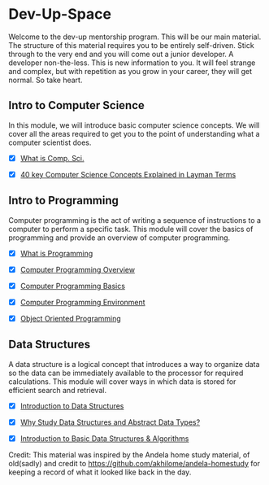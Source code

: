 # Dev-Up-Space
Welcome to the dev-up mentorship program. This will be our main material.
The structure of this material requires you to be entirely self-driven.
Stick through to the very end and you will come out a junior developer. A developer non-the-less.
This is new information to you. It will feel strange and complex, but with repetition as you grow in your career, they will get normal. So take heart.

## Intro to Computer Science

In this module, we will introduce basic computer science concepts. We will cover all the areas required to get you to the point of understanding what a computer scientist does.

- [x] [What is Comp. Sci.](https://www.spiceworks.com/tech/tech-general/articles/computer-science/)
- [x] [40 key Computer Science Concepts Explained in Layman Terms](http://carlcheo.com/compsci)


## Intro to Programming

Computer programming is the act of writing a sequence of instructions to a computer to perform a specific task. This module will cover the basics of programming and provide an overview of computer programming.

- [x] [What is Programming](https://www.javatpoint.com/what-is-computer-programming)

- [x] [Computer Programming Overview](http://www.tutorialspoint.com/computer_programming/computer_programming_overview.htm)

- [x] [Computer Programming Basics](http://www.tutorialspoint.com/computer_programming/computer_programming_basics.htm)

- [x] [Computer Programming Environment](http://www.tutorialspoint.com/computer_programming/computer_programming_environment.htm)

- [x] [Object Oriented Programming](https://www.techtarget.com/searchapparchitecture/definition/object-oriented-programming-OOP#:~:text=Object%2Doriented%20programming%20(OOP)%20is%20a%20computer%20programming%20model,rather%20than%20functions%20and%20logic.)


## Data Structures

A data structure is a logical concept that introduces a way to organize data so the data can be immediately available to the processor for required calculations. This module will cover ways in which data is stored for efficient search and retrieval.

- [x] [Introduction to Data Structures](http://www.studytonight.com/data-structures/introduction-to-data-structures)

- [x] [Why Study Data Structures and Abstract Data Types?](https://www.geeksforgeeks.org/why-data-structures-and-algorithms-are-important-to-learn/)

- [x] [Introduction to Basic Data Structures & Algorithms](http://cs-fundamentals.com/data-structures/introduction-to-data-structures.php)







Credit: This material was inspired by the Andela home study material, of old(sadly) and credit to https://github.com/akhilome/andela-homestudy for keeping a record of what it looked like back in the day.